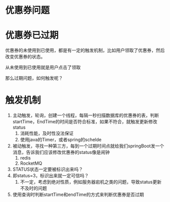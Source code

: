 # 优惠券问题

# 优惠券已过期

优惠券的未使用到已使用，都是有一定的触发机制，比如用户领取了优惠券，然后改变优惠券的状态。

从未使用到已使用就是用户点击了领取

那么过期问题，如何触发呢？

# 触发机制

1. 主动触发，轮询，创建一个线程，每隔一秒扫描数据库的优惠券的表，判断startTime，EndTime的时间是否符合标准，如果不符合，就触发更新修改status
   1. 消耗性能，及时性没法保证
   2. 使用java的Timer，或者spring的schelde
2. 被动触发，寻找一种第三方，每到一个过期时间点就给我们springBoot发一个消息，告诉我们应该修改优惠券的status像是闹钟
   1. redis
   2. RocketMQ
3. STATUS状态一定要被标识出来吗？
4. 即status=3，标识出来就一定可信吗？
   1. 不一定，考虑到绝对性质，例如服务器宕机之类的问题，导致status更新不及时的问题
5. 使用查询时判断startTime和endTime的方式来判断优惠券是否过期

